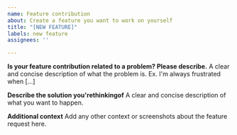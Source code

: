 ```yaml
---
name: Feature contribution
about: Create a feature you want to work on yourself
title: "[NEW FEATURE]"
labels: new feature
assignees: ''

---
```


**Is your feature contribution related to a problem? Please describe.**
A clear and concise description of what the problem is. Ex. I'm always frustrated when [...]

**Describe the solution you'rethinkingof**
A clear and concise description of what you want to happen.

**Additional context**
Add any other context or screenshots about the feature request here.

